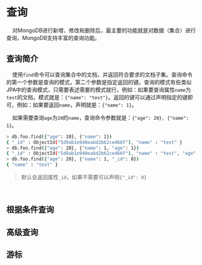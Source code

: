 # 查询

&nbsp;&nbsp;&nbsp;&nbsp;对MongoDB进行新增、修改和删除后，最主要的功能就是对数据（集合）进行查询，MongoDB支持丰富的查询功能。

## 查询简介

&nbsp;&nbsp;&nbsp;&nbsp;使用`find`命令可以查询集合中的文档，并返回符合要求的文档子集。查询命令的第一个参数是查询的模式，第二个参数是指定返回的键。查询的模式有些类似JPA中的查询模式，只需要表述需要的模式就行，例如：如果要查询属性`name`为`test`的文档，模式就是：`{"name": "test"}`。返回的键可以通过声明指定的键即可，例如：如果要返回`name`，声明就是：`{"name": 1}`。

&nbsp;&nbsp;&nbsp;&nbsp;如果需要查询`age`为`20`的`name`，查询命令参数就是：`{"age": 20}, {"name": 1}`。

```sh
> db.foo.find({"age": 20}, {"name": 1})
{ "_id" : ObjectId("5d9ab1e940eabd2b62ced66f"), "name" : "test" }
> db.foo.find({"age": 20}, {"name": 1, "age": 1})
{ "_id" : ObjectId("5d9ab1e940eabd2b62ced66f"), "name" : "test", "age" : 20 }
> db.foo.find({"age": 20}, {"name": 1, "_id": 0})
{ "name" : "test" }
```

> 默认会返回属性`_id`，如果不需要可以声明`{"_id": 0}`

&nbsp;&nbsp;&nbsp;&nbsp;

## 根据条件查询

## 高级查询

## 游标